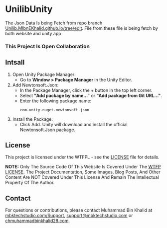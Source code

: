 # UnilibUnity

The Json Data Is being Fetch from repo branch [Unilib.MIbnEKhalid.github.io/tree/edit](https://github.com/MIbnEKhalid/Unilib.MIbnEKhalid.github.io/tree/edit). File from these file is being fetch by both website and unity app

### This Project Is Open Collaboration

## Intsall
1. Open Unity Package Manager:
   - Go to **Window > Package Manager** in the Unity Editor.
2. Add Newtonsoft.Json:
   - In the Package Manager, click the + button in the top left corner.
   - Select **"Add package by name..."** or **"Add package from Git URL..."**.
   - Enter the following package name:
        ```
        com.unity.nuget.newtonsoft-json
        ```
3. Install the Package:
   - Click Add. Unity will download and install the official Newtonsoft.Json package. 
  


## License

This project is licensed under the WTFPL - see the [LICENSE](LICENSE) file for details.

**NOTE:** Only The Source Code Of This Website Is Covered Under The [WTFP LICENSE](https://choosealicense.com/licenses/wtfpl/). The Project Documentation, Some Images, Blog Posts, And Other Content Are NOT Covered Under This License And Remain The Intellectual Property Of The Author.
 
## Contact

For questions or contributions, please contact Muhammad Bin Khalid at [mbktechstudio.com/Support](https://mbktechstudio.com/Support/?Project=UnilibUnity), [support@mbktechstudio.com](mailto:support@mbktechstudio.com) or [chmuhammadbinkhalid28.com](mailto:chmuhammadbinkhalid28.com).
